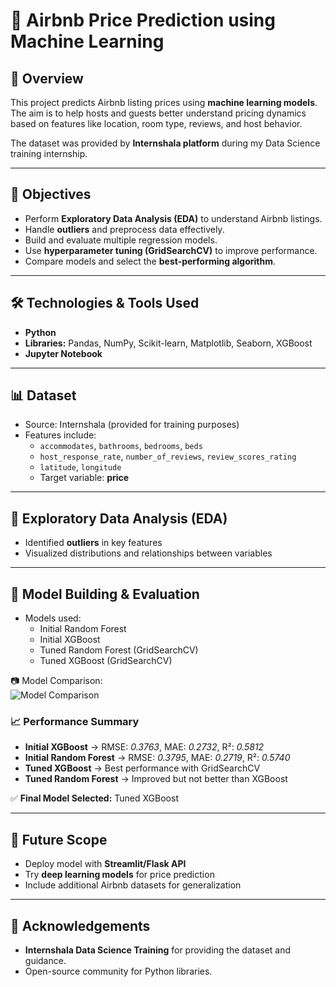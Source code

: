 # 🏡 Airbnb Price Prediction using Machine Learning  

## 📌 Overview  
This project predicts Airbnb listing prices using **machine learning models**. The aim is to help hosts and guests better understand pricing dynamics based on features like location, room type, reviews, and host behavior.  

The dataset was provided by **Internshala platform** during my Data Science training internship.  

---

## 🎯 Objectives  
- Perform **Exploratory Data Analysis (EDA)** to understand Airbnb listings.  
- Handle **outliers** and preprocess data effectively.  
- Build and evaluate multiple regression models.  
- Use **hyperparameter tuning (GridSearchCV)** to improve performance.  
- Compare models and select the **best-performing algorithm**.  

---

## 🛠️ Technologies & Tools Used  
- **Python**   
- **Libraries:** Pandas, NumPy, Scikit-learn, Matplotlib, Seaborn, XGBoost  
- **Jupyter Notebook**  

---

## 📊 Dataset  
- Source: Internshala (provided for training purposes)  
- Features include:  
  - `accommodates`, `bathrooms`, `bedrooms`, `beds`  
  - `host_response_rate`, `number_of_reviews`, `review_scores_rating`  
  - `latitude`, `longitude`  
  - Target variable: **price**  

---

## 🔎 Exploratory Data Analysis (EDA)  
- Identified **outliers** in key features  
- Visualized distributions and relationships between variables  

---

## 🤖 Model Building & Evaluation  
- Models used:  
  - Initial Random Forest  
  - Initial XGBoost  
  - Tuned Random Forest (GridSearchCV)  
  - Tuned XGBoost (GridSearchCV)  

📷 Model Comparison:  
![Model Comparison](./Screenshot%202025-09-04%20182639.png)  

### 📈 Performance Summary  
- **Initial XGBoost** → RMSE: *0.3763*, MAE: *0.2732*, R²: *0.5812*  
- **Initial Random Forest** → RMSE: *0.3795*, MAE: *0.2719*, R²: *0.5740*  
- **Tuned XGBoost** → Best performance with GridSearchCV  
- **Tuned Random Forest** → Improved but not better than XGBoost  

✅ **Final Model Selected:** Tuned XGBoost  

---

## 🔮 Future Scope  
- Deploy model with **Streamlit/Flask API**  
- Try **deep learning models** for price prediction  
- Include additional Airbnb datasets for generalization  

---

## 🙌 Acknowledgements  
- **Internshala Data Science Training** for providing the dataset and guidance.  
- Open-source community for Python libraries.  
